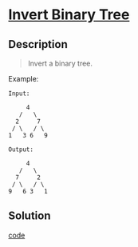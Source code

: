 # [Invert Binary Tree](https://leetcode.com/problems/invert-binary-tree/)

## Description
>Invert a binary tree.

Example:

```
Input:

     4
   /   \
  2     7
 / \   / \
1   3 6   9

Output:

     4
   /   \
  7     2
 / \   / \
9   6 3   1
```

## Solution

[code](./invert_binary_tree.go)
